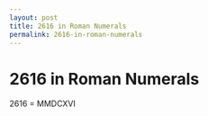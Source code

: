 ```yaml
---
layout: post
title: 2616 in Roman Numerals
permalink: 2616-in-roman-numerals
---
```


# 2616 in Roman Numerals

2616 = MMDCXVI
